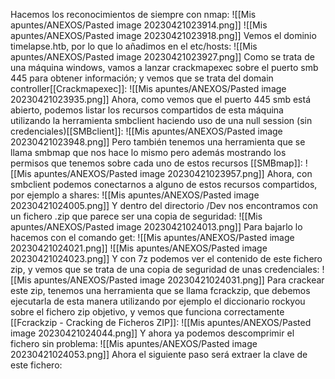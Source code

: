 Hacemos los reconocimientos de siempre con nmap:
![[Mis apuntes/ANEXOS/Pasted image 20230421023914.png]]
![[Mis apuntes/ANEXOS/Pasted image 20230421023918.png]]
Vemos el dominio timelapse.htb, por lo que lo añadimos en el etc/hosts:
![[Mis apuntes/ANEXOS/Pasted image 20230421023927.png]]
Como se trata de una máquina windows, vamos a lanzar crackmapexec sobre el puerto smb 445 para obtener información; y vemos que se trata del domain controller[[Crackmapexec]]:
![[Mis apuntes/ANEXOS/Pasted image 20230421023935.png]]
Ahora, como vemos que el puerto 445 smb está abierto, podemos listar los recursos compartidos de esta máquina utilizando la herramienta smbclient haciendo uso de una null session (sin credenciales)[[SMBclient]]:
![[Mis apuntes/ANEXOS/Pasted image 20230421023948.png]]
Pero también tenemos una herramienta que se llama smbmap que nos hace lo mismo pero además mostrando los permisos que tenemos sobre cada uno de estos recursos [[SMBmap]]:
![[Mis apuntes/ANEXOS/Pasted image 20230421023957.png]]
Ahora, con smbclient podemos conectarnos a alguno de estos recursos compartidos, por ejemplo a shares:
![[Mis apuntes/ANEXOS/Pasted image 20230421024005.png]]
Y dentro del directorio /Dev nos encontramos con un fichero .zip que parece ser una copia de seguridad:
![[Mis apuntes/ANEXOS/Pasted image 20230421024013.png]]
Para bajarlo lo hacemos con el comando get:
![[Mis apuntes/ANEXOS/Pasted image 20230421024021.png]]
![[Mis apuntes/ANEXOS/Pasted image 20230421024023.png]]
Y con 7z podemos ver el contenido de este fichero zip, y vemos que se trata de una copia de seguridad de unas credenciales:
![[Mis apuntes/ANEXOS/Pasted image 20230421024031.png]]
Para crackear este zip, tenemos una herramienta que se llama fcrackzip, que debemos ejecutarla de esta manera utilizando por ejemplo el diccionario rockyou sobre el fichero zip objetivo, y vemos que funciona correctamente [[Fcrackzip - Cracking de Ficheros ZIP]]:
![[Mis apuntes/ANEXOS/Pasted image 20230421024044.png]]
Y ahora ya podemos descomprimir el fichero sin problema:
![[Mis apuntes/ANEXOS/Pasted image 20230421024053.png]]
Ahora el siguiente paso será extraer la clave de este fichero: